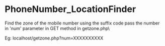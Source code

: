 # PhoneNumber_LocationFinder
Find the zone of the mobile number using the suffix code
   pass the number in 'num' parameter in GET method in getzone.php\
   
   Eg: localhost/getzone.php?num=XXXXXXXXXX
